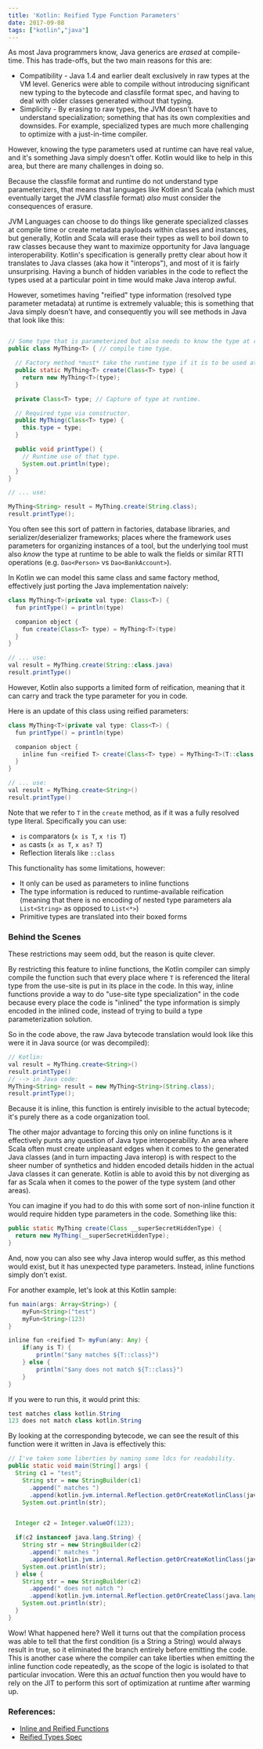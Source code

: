 ```yaml
---
title: 'Kotlin: Reified Type Function Parameters'
date: 2017-09-08
tags: ["kotlin","java"]
---
```


As most Java programmers know, Java generics are _erased_ at compile-time. This has trade-offs, but the two main reasons for this are:

* Compatibility - Java 1.4 and earlier dealt exclusively in raw types at the VM level. Generics were able to compile without introducing significant new typing to the bytecode and classfile format spec, and having to deal with older classes generated without that typing.
* Simplicity - By erasing to raw types, the JVM doesn't have to understand specialization; something that has its own complexities and downsides. For example, specialized types are much more challenging to optimize with a just-in-time compiler.

However, knowing the type parameters used at runtime can have real value, and it's something Java simply doesn't offer. Kotlin would like to help in this area, but there are many challenges in doing so.

<!--more-->

Because the classfile format and runtime do not understand type parameterizers, that means that languages like Kotlin and Scala (which must eventually target the JVM classfile format) *also* must consider the consequences of erasure.

JVM Languages can choose to do things like generate specialized classes at compile time or create metadata payloads within classes and instances, but generally, Kotlin and Scala will erase their types as well to boil down to raw classes because they want to maximize opportunity for Java language interoperability. Kotlin's specification is generally pretty clear about how it translates to Java classes (aka how it "interops"), and most of it is fairly unsurprising. Having a bunch of hidden variables in the code to reflect the types used at a particular point in time would make Java interop awful.

However, sometimes having "reified" type information (resolved type parameter metadata) at runtime is extremely valuable; this is something that Java simply doesn't have, and consequently you will see methods in Java that look like this:

```java

// Some type that is parameterized but also needs to know the type at runtime.
public class MyThing<T> { // compile time type.

  // Factory method *must* take the runtime type if it is to be used at runtime.
  public static MyThing<T> create(Class<T> type) {
    return new MyThing<T>(type);
  }

  private Class<T> type; // Capture of type at runtime.

  // Required type via constructor.
  public MyThing(Class<T> type) {
    this.type = type;
  }

  public void printType() {
    // Runtime use of that type.
    System.out.println(type);
  }
}

// ... use:

MyThing<String> result = MyThing.create(String.class);
result.printType();
```

You often see this sort of pattern in factories, database libraries, and serializer/deserializer frameworks; places where the framework uses parameters for organizing instances of a tool, but the underlying tool must also *know* the type at runtime to be able to walk the fields or similar RTTI operations (e.g. `Dao<Person>` vs `Dao<BankAccount>`).

In Kotlin we can model this same class and same factory method, effectively just porting the Java implementation naively:

```java
class MyThing<T>(private val type: Class<T>) {
  fun printType() = println(type)

  companion object {
    fun create(Class<T> type) = MyThing<T>(type)
  }
}

// ... use:
val result = MyThing.create(String::class.java)
result.printType()

```

However, Kotlin also supports a limited form of reification, meaning that it can carry and track the type parameter for you in code.

Here is an update of this class using reified parameters:

```java
class MyThing<T>(private val type: Class<T>) {
  fun printType() = println(type)

  companion object {
    inline fun <reified T> create(Class<T> type) = MyThing<T>(T::class.java)
  }
}

// ... use:
val result = MyThing.create<String>()
result.printType()
```

Note that we refer to `T` in the `create` method, as if it was a fully resolved type literal. Specifically you can use:

* `is` comparators (`x is T`, `x !is T`)
* `as` casts (`x as T`, `x as? T`)
* Reflection literals like `::class`

This functionality has some limitations, however:

* It only can be used as parameters to inline functions
* The type information is reduced to runtime-available reification (meaning that there is no encoding of nested type parameters ala `List<String>` as opposed to `List<*>`)
* Primitive types are translated into their boxed forms

### Behind the Scenes

These restrictions may seem odd, but the reason is quite clever.

By restricting this feature to inline functions, the Kotlin compiler can simply compile the function such that every place where `T` is referenced the literal type from the use-site is put in its place in the code. In this way, inline functions provide a way to do "use-site type specialization" in the code because every place the code is "inlined" the type information is simply encoded in the inlined code, instead of trying to build a type parameterization solution.

So in the code above, the raw Java bytecode translation would look like this were it in Java source (or was decompiled):

```java
// Kotlin:
val result = MyThing.create<String>()
result.printType()
// --> in Java code:
MyThing<String> result = new MyThing<String>(String.class);
result.printType();
```

Because it is inline, this function is entirely invisible to the actual bytecode; it's purely there as a code organization tool.

The other major advantage to forcing this only on inline functions is it effectively punts any question of Java type interoperability. An area where Scala often must create unpleasant edges when it comes to the generated Java classes (and in turn impacting Java interop) is with respect to the sheer number of synthetics and hidden encoded details hidden in the actual Java classes it can generate. Kotlin is able to avoid this by not diverging as far as Scala when it comes to the power of the type system (and other areas).

You can imagine if you had to do this with some sort of non-inline function it would require hidden type parameters in the code. Something like this:

```java
public static MyThing create(Class __superSecretHiddenType) {
  return new MyThing(__superSecretHiddenType);
}
```

And, now you can also see why Java interop would suffer, as this method would exist, but it has unexpected type parameters. Instead, inline functions simply don't exist.

For another example, let's look at this Kotlin sample:

```java
fun main(args: Array<String>) {
    myFun<String>("test")
    myFun<String>(123)
}

inline fun <reified T> myFun(any: Any) {
    if(any is T) {
        println("$any matches ${T::class}")
    } else {
        println("$any does not match ${T::class}")
    }
}
```

If you were to run this, it would print this:

```java
test matches class kotlin.String
123 does not match class kotlin.String
```

By looking at the corresponding bytecode, we can see the result of this function were it written in Java is effectively this:

```java
// I've taken some liberties by naming some ldcs for readability.
public static void main(String[] args) {
  String c1 = "test";
    String str = new StringBuilder(c1)
      .append(" matches ")
      .append(kotlin.jvm.internal.Reflection.getOrCreateKotlinClass(java.lang.String));
    System.out.println(str);


  Integer c2 = Integer.valueOf(123);

  if(c2 instanceof java.lang.String) {
    String str = new StringBuilder(c2)
      .append(" matches ")
      .append(kotlin.jvm.internal.Reflection.getOrCreateKotlinClass(java.lang.String));
    System.out.println(str);
  } else {
    String str = new StringBuilder(c2)
      .append(" does not match ")
      .append(kotlin.jvm.internal.Reflection.getOrCreateClass(java.lang.Integer.Class));
    System.out.println(str);
  }
}
```

Wow! What happened here? Well it turns out that the compilation process was able to tell that the first condition (is a String a String) would always result in true, so it eliminated the branch entirely before emitting the code. This is another case where the compiler can take liberties when emitting the inline function code repeatedly, as the scope of the logic is isolated to that particular invocation. Were this an *actual* function then you would have to rely on the JIT to perform this sort of optimization at runtime after warming up.

### References:

* [Inline and Reified Functions](https://kotlinlang.org/docs/reference/inline-functions.html)
* [Reified Types Spec](https://github.com/JetBrains/kotlin/blob/master/spec-docs/reified-type-parameters.md)
